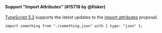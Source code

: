#### Support "Import Attributes" (#15718 by @fisker)

[TypeScript 5.3](https://devblogs.microsoft.com/typescript/announcing-typescript-5-3/#import-attributes) supports the latest updates to the [import attributes](https://github.com/tc39/proposal-import-attributes) proposal.

<!-- prettier-ignore -->
```tsx
import something from "./something.json" with { type: "json" };
```
